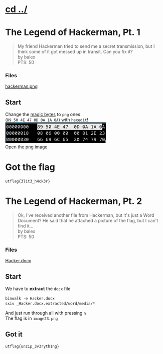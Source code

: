 # [cd ../](../../index.md)
# The Legend of Hackerman, Pt. 1
> My friend Hackerman tried to send me a secret transmission, but I think some of it got messed up in transit. Can you fix it?  
> by balex  
> PTS: 50

### Files
[hackerman.png](hackerman.png)

## Start
Change the [magic bytes](https://en.wikipedia.org/wiki/List_of_file_signatures) to `png` ones  
(`89 50 4E 47 0D 0A 1A 0A`) with `hexedit`!  
![hexedit](hexedit.png)  
Open the png image

# Got the flag
```
utflag{3lit3_h4ck3r}
```

# The Legend of Hackerman, Pt. 2
> Ok, I've received another file from Hackerman, but it's just a Word Document? He said that he attached a picture of the flag, but I can't find it...  
> by balex  
> PTS: 50

### Files
[Hacker.docx](Hacker.docx)

## Start
We have to **extract** the `docx` file
```
binwalk -e Hacker.docx
sxiv _Hacker.docx.extracted/word/media/*
```
And just run through all with pressing `n`  
The flag is in `image23.png`

## Got it
```
utflag{unz1p_3v3ryth1ng}
```
